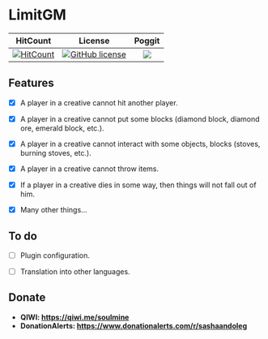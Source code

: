 # LimitGM

| HitCount | License | Poggit |
|:--:|:--:|:--:|
|[![HitCount](http://hits.dwyl.io/BlusterySasha-SoulMine/LimitGM.svg)](http://hits.dwyl.io/BlusterySasha-SoulMine/LimitGM)|[![GitHub license](https://img.shields.io/github/license/BlusterySasha-SoulMine/LimitGM.svg)](https://github.com/BlusterySasha-SoulMine/LimitGM/blob/master/LICENSE)|[![](https://poggit.pmmp.io/shield.state/LimitGM)](https://poggit.pmmp.io/p/LimitGM)|

## __Features__
- [x] A player in a creative cannot hit another player.
- [x] A player in a creative cannot put some blocks (diamond block, diamond ore, emerald block, etc.).
- [x] A player in a creative cannot interact with some objects, blocks (stoves, burning stoves, etc.).
- [x] A player in a creative cannot throw items.
- [x] If a player in a creative dies in some way, then things will not fall out of him.
- [x] Many other things...


## __To do__
- [ ] Plugin configuration.
- [ ] Translation into other languages.


## __Donate__
- __QIWI: https://qiwi.me/soulmine__
- __DonationAlerts: https://www.donationalerts.com/r/sashaandoleg__
